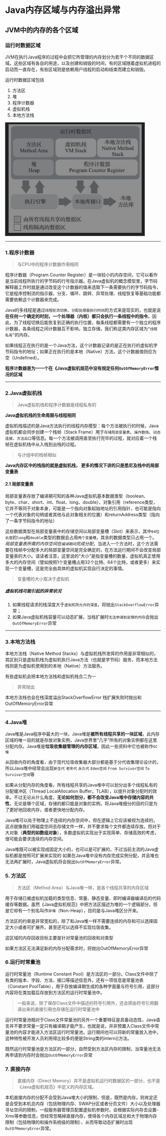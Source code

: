 # Java内存区域与内存溢出异常

## JVM中的内存的各个区域

### 运行时数据区域

JVM在执行Java程序的过程中会把它所管理的内存划分为若干个不同的数据区域。这些区域有各自的用途，以及创建和销毁的时间，有的区域随着虚拟机进程的启动而一直存在，有些区域则是依赖用户线程的启动和结束而建立和销毁。

运行时数据区域包括

1. 方法区
2. 堆
3. 程序计数器
4. 虚拟机栈
5. 本地方法栈

![ava](https://github.com/jazzisfuture/JVMLearnNote/blob/master/img/1-1.png)

------

### 1.程序计数器

> 与CPU中的程序计数器作用相同

程序计数器（Program Counter Register）是一块较小的内存空间，它可以看作是当前线程所执行的字节码的行号指示器。在Java虚拟机的概念模型里，字节码解释器工作时就是通过改变这个计数器的值来选取下一条需要执行的字节码指令，它是程序控制流的指示器，分支、循环、跳转、异常处理、线程恢复等基础功能都需要依赖这个计数器来完成。

Java的多线程是通过`线程轮流切换`、`分配处理器执行时间`的方式来是现实的，也就是说**在任何一个确定的时刻，一个处理器（内核）都只会执行一条线程中的指令**。因此，为了线程切换后能恢复到正确的执行位置，每条线程都需要有一个独立的程序计数器，各条线程之间计数器互不影响，独立存储，我们称这类内存区域为`“线程私有”`的内存。

如果线程正在执行的是一个Java方法，这个计数器记录的是正在执行的虚拟机字节码指令的地址；如果正在执行的是本地（Native）方法，这个计数器值则应为空（Undefined）。

**程序计数器是为一一个在《Java虚拟机规范中没有规定任何`OutOfMemoryError`情况的区域**

------

### 2.Java虚拟机栈

> Java虚拟机栈和程序计数器是线程私有的

**Java虚拟机栈的生命周期与线程相同**

虚拟机栈描述的是Java方法执行的线程内存模型：每个方法被执行的时候，Java虚拟机都会同步创建一个栈帧（Stack Frame）用于`存储局部变量表`、`操作数栈`、`动态连接`、`方法出口`等信息。每一个方法被调用直至执行完毕的过程，就对应着一个栈帧在虚拟机栈中从入栈到出栈的过程。

> 与计组中的栈帧相似

**Java内存区中的栈指的就是虚拟机栈， 更多的情况下讲的只是悉尼及栈中的局部变量表**

#### 2.1 局部变量表

局部变量表存放了编译期可知的各种Java虚拟机基本数据类型（boolean、byte、char、short、int、float、long、double）、对象引用（reference类型，它并不等同于对象本身，可能是一个指向对象起始地址的引用指针，也可能是指向一个代表对象的句柄或者其他与此对象相关的位置）和returnAddress类型（指向了一条字节码指令的地址）

这些数据类型在局部变量表中的存储空间以局部变量槽（Slot）来表示，其中`64位长度`的`long`和`double`类型的数据会占用`两个变量槽`，其余的数据类型只占用一个。*局部变量表所需的内存空间在`编译期间`完成分配*，当进入一个方法时，这个方法需要在栈帧中分配多大的局部变量空间是完全确定的，在方法运行期间不会改变局部变量表的大小。请读者注意，这里说的“大小”是指变量槽的数量，虚拟机真正使用多大的内存空间（譬如按照1个变量槽占用32个比特、64个比特，或者更多）来实现一个变量槽，这是完全由具体的虚拟机实现自行决定的事情。

> 变量槽的大小取决于虚拟机

##### 虚拟机栈可能引起的异常状况

1. 如果线程请求的栈深度大于`虚拟机所允许的深度`，将抛出`StackOverflowError`异常；
2. 如果Java虚拟机栈容量可以动态扩展，当栈扩展时`无法申请到足够的内存`会抛出`OutOfMemoryError`异常

------

### 3.本地方法栈

本地方法栈（Native Method Stacks）与虚拟机栈所发挥的作用是非常相似的，其区别只是虚拟机栈为虚拟机执行Java方法（也就是字节码）服务，而本地方法栈则是为虚拟机使用到的本地（Native）方法服务。

有些虚拟机会把本地方法栈和虚拟机栈合二为一

> 异常抛出

本地方法栈也会在栈深度溢出StackOverflowError
栈扩展失败时抛出和OutOfMemoryError异常

------

### 4.Java堆

Java堆是Java程序中最大的一块，Java堆是**被所有线程共享的一块区域**，此内存区域的唯一目的就是存放对象实例，Java世界里“几乎”所有的对象实例都在这里分配内存。Java堆是**垃圾收集器管理的内存区域**，因此一些资料中它也被称作`GC堆`

从回收内存的角度看，由于现代垃圾收集器大部分都是基于分代收集理论设计的，所以Java堆中经常会出现`新生代` `老年代` `永久代` `Eden空间` `From Survivor空间` `To Survivor空间`等

如果从分配内存的角度看，所有线程共享的Java堆中可以划分出多个线程私有的分配缓冲区（Thread LocalAllocation Buffer，TLAB），以提升对象分配时的效率。不过无论从什么角度，**无论如何划分，都不会改变Java堆中存储内容的共性**，无论是哪个区域，存储的都只能是对象的实例，将Java堆细分的目的只是为了更好地回收内存，或者更快地分配内存。

Java堆可以处于物理上不连续的内存空间中，但在逻辑上它应该被视为连续的，这点就像我们用磁盘空间去存储文件一样，并不要求每个文件都连续存放。但对于大对象（**典型的如数组对象**），多数虚拟机实现出于实现简单、存储高效的考虑，很可能会要求连续的内存空间。

Java堆既可以被实现成固定大小的，也可以是可扩展的，不过当前主流的Java虚拟机都是按照可扩展来实现的
如果在Java堆中没有内存完成实例分配，并且堆也无法再扩展时，Java虚拟机将会抛出`OutOfMemoryError`异常。

### 5. 方法区

> 方法区（Method Area）与Java堆一样，是各个线程共享的内存区域

用于存储已被虚拟机加载的类型信息、常量、静态变量、即时编译器编译后的代码缓存等数据。虽然《Java虚拟机规范》中把方法区描述为堆的一个逻辑部分，但是它却有一个别名叫作`非堆`（Non-Heap），目的是与Java堆区分开来。

方法区的约束是非常宽松的，除了和Java堆一样不需要连续的内存和可以选择固定大小或者可扩展外，甚至还可以选择不实现垃圾收集。

这区域的内存回收目标主要是针对常量池的回收和对类型

如果方法区无法满足新的内存分配需求时，将抛出OutOfMemoryError异常

### 6.运行时常量池

运行时常量池（Runtime Constant Pool）是方法区的一部分。Class文件中除了有类的版本、字段、方法、接口等描述信息外，还有一项信息是常量池表（Constant PoolTable），用于存放编译期生成的各种字面量与符号引用，这部分内容将在类加载后存放到方法区的运行时常量池中。

> 一般来说，除了保存Class文件中描述的符号引用外，还会把由符号引用翻译出来的直接引用也存储在运行时常量池中

运行时常量池相对于Class文件常量池的另外一个重要特征是具备动态性，Java语言并不要求常量一定只有编译期才能产生，也就是说，并非预置入Class文件中常量池的内容才能进入方法区运行时常量池，运行期间也可以将新的常量放入池中，这种特性被开发人员利用得比较多的便是String类的intern()方法。

既然运行时常量池是方法区的一部分，自然受到方法区内存的限制，当常量池无法再申请到内存时会抛出`OutOfMemoryError`异常

### 7. 直接内存

> 直接内存（Direct Memory）并不是虚拟机运行时数据区的一部分，也不是《Java虚拟机规范》中定义的内存区域。

本机直接内存的分配不会受到Java堆大小的限制，但是，既然是内存，则肯定还是会受到本机总内存（包括物理内存、SWAP分区或者分页文件）大小以及处理器寻址空间的限制，一般服务器管理员配置虚拟机参数时，会根据实际内存去设置-Xmx等参数信息，但经常忽略掉直接内存，使得各个内存区域总和大于物理内存限制（包括物理的和操作系统级的限制），从而导致动态扩展时出现`OutOfMemoryError`异常。
